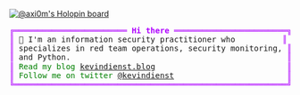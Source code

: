 [![@axi0m's Holopin board](https://holopin.io/api/user/board?user=axi0m)](https://holopin.io/@axi0m)

<pre style="font-family:Menlo,'DejaVu Sans Mono',consolas,'Courier New',monospace"><span style="color: #af00ff; text-decoration-color: #af00ff">╔════════════════════════ </span><span style="color: #af00ff; text-decoration-color: #af00ff; font-weight: bold">Hi there</span><span style="color: #af00ff; text-decoration-color: #af00ff"> ════════════════════════╗</span> <a href="https://kevindienst.blog">Kevin Dienst</a>              
<span style="color: #af00ff; text-decoration-color: #af00ff">║</span> 👋 I&#x27;m an information security practitioner who          <span style="color: #af00ff; text-decoration-color: #af00ff">║</span> <span style="color: #008080; text-decoration-color: #008080">┣━━ </span>🐍 Python             
<span style="color: #af00ff; text-decoration-color: #af00ff">║</span> specializes in red team operations, security monitoring, <span style="color: #af00ff; text-decoration-color: #af00ff">║</span> <span style="color: #008080; text-decoration-color: #008080">┣━━ </span>👀 Security Monitoring
<span style="color: #af00ff; text-decoration-color: #af00ff">║</span> and Python.                                              <span style="color: #af00ff; text-decoration-color: #af00ff">║</span> <span style="color: #008080; text-decoration-color: #008080">┗━━ </span>💥 Red Team Operations
<span style="color: #af00ff; text-decoration-color: #af00ff">║</span> <span style="color: #008000; text-decoration-color: #008000">Read my blog </span><span style="color: #008000; text-decoration-color: #008000"><a href="https://kevindienst.blog">kevindienst.blog</a></span>                            <span style="color: #af00ff; text-decoration-color: #af00ff">║</span>                           
<span style="color: #af00ff; text-decoration-color: #af00ff">║</span> <span style="color: #008000; text-decoration-color: #008000">Follow me on twitter </span><span style="color: #008000; text-decoration-color: #008000"><a href="https://twitter.com/kevindienst">@kevindienst</a></span>                        <span style="color: #af00ff; text-decoration-color: #af00ff">║</span>                           
<span style="color: #af00ff; text-decoration-color: #af00ff">╚══════════════════════════════════════════════════════════╝</span>                           
</pre>
